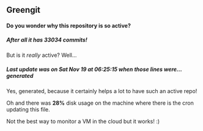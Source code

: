 ## Greengit

#### Do you wonder why this repository is so active?

##### After all it has 33034 commits!

But is it *really* active? Well...

##### Last update was on Sat Nov 19 at 06:25:15 when those lines were... generated

Yes, generated, because it certainly helps a lot to have such an active repo!

Oh and there was **28%** disk usage on the machine
where there is the cron updating this file.

Not the best way to monitor a VM in the cloud but it works! :)
